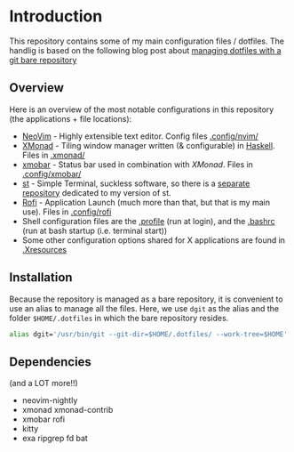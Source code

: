 # Introduction
This repository contains some of my main configuration files / dotfiles. The
handlig is based on the following blog post about [managing dotfiles with a git bare repository](https://www.atlassian.com/git/tutorials/dotfiles)


## Overview
Here is an overview of the most notable configurations in this repository (the applications + file locations):
- [NeoVim](https://neovim.io/) - Highly extensible text editor. Config files [.config/nvim/](./.config/nvim)
- [XMonad](https://xmonad.org/) - Tiling window manager written (& configurable) in [Haskell](https://www.haskell.org/). Files in [.xmonad/](./.xmonad)
- [xmobar](https://xmobar.org/) - Status bar used in combination with *XMonad*. Files in [.config/xmobar/](./.config/xmobar)
- [st](https://st.suckless.org/) - Simple Terminal, suckless software, so there is a [separate repository](https://github.com/StenSipma/st) dedicated to my version of st.
- [Rofi](https://github.com/davatorium/rofi) - Application Launch (much more than that, but that is my main use). Files in [.config/rofi](./.config/rofi)
- Shell configuration files are the [.profile](./.profile) (run at login), and the [.bashrc](./.bashrc) (run at bash startup (i.e. terminal start))
- Some other configuration options shared for X applications are found in [.Xresources](./.Xresources)

## Installation
Because the repository is managed as a bare repository, it is convenient to use
an alias to manage all the files. Here, we use `dgit` as the alias and the folder `$HOME/.dotfiles` in which the bare repository resides.
````bash
alias dgit='/usr/bin/git --git-dir=$HOME/.dotfiles/ --work-tree=$HOME'
````

## Dependencies
(and a LOT more!!)
- neovim-nightly
- xmonad xmonad-contrib
- xmobar rofi
- kitty
- exa ripgrep fd bat
